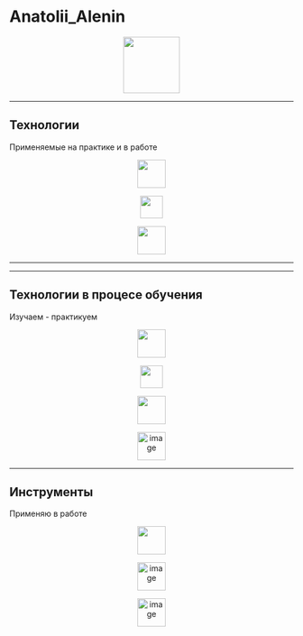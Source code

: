 # Anatolii_Alenin

<div id="header" align="center">
  <img src="https://media2.giphy.com/media/v1.Y2lkPTc5MGI3NjExNWtjZ3B0N2VwbXJrcm5uaXNwbm80NDcyaWpsY291aGUyOGd1czc4NCZlcD12MV9pbnRlcm5hbF9naWZfYnlfaWQmY3Q9Zw/jtXRDVzaCPXSynUz7h/giphy.gif" width="100"/>
</div>
<hr>
<h2>Технологии</h2>
<p>Применяемые на практике и в работе</p>
<div align="center">
  <p><img src="https://img.icons8.com/?size=100&id=20909&format=png&color=000000" width="50"/></p>
  <p><img src="https://img.icons8.com/?size=100&id=4d9YPiN04osD&format=png&color=000000" width="40"/></p>
  <p><img src="https://img.icons8.com/?size=100&id=Nkym0Ujb8VGI&format=png&color=000000" width="50"/></p>
</div>
<hr>
<hr>
<h2>Технологии в процесе обучения</h2>
<p>Изучаем - практикуем</p>
<div align="center">
  <p><img src="https://img.icons8.com/?size=100&id=wPohyHO_qO1a&format=png&color=000000" width="50"/></p>
  <p><img src="https://img.icons8.com/?size=100&id=hsPbhkOH4FMe&format=png&color=000000" width="40"/></p>
  <p><img src="https://img.icons8.com/?size=100&id=IaHmaUtKc8bf&format=png&color=000000" width="50"/></p>
  <p><img width="50" height="50" alt="image" src="https://github.com/user-attachments/assets/2591b2fd-ad46-4d71-af06-ef85e4b5987c"/>
</p>
</div>
<hr>
<h2>Инструменты</h2>
<p>Применяю в работе</p>
<div align="center">
  <p><img src="https://img.icons8.com/?size=100&id=zfHRZ6i1Wg0U&format=png&color=000000" width="50"/></p>
  <p><img width="50" height="50" alt="image" src="https://github.com/user-attachments/assets/643ec71d-6563-4af6-a2b1-bc5315721e7c"/></p>
  <p><img width="50" height="50" alt="image" src="https://github.com/user-attachments/assets/b48b0f95-9b41-46c8-b8a4-edc03ecf09c0" />
</p>
</div>
